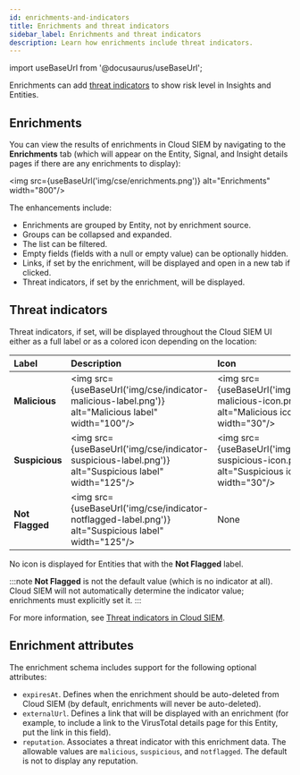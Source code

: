 ```yaml
---
id: enrichments-and-indicators
title: Enrichments and threat indicators
sidebar_label: Enrichments and threat indicators
description: Learn how enrichments include threat indicators.
---
```


import useBaseUrl from '@docusaurus/useBaseUrl';


 Enrichments can add [threat indicators](#threat-indicators) to show risk level in Insights and Entities. 

## Enrichments

You can view the results of enrichments in Cloud SIEM by navigating to the **Enrichments** tab (which will appear on the Entity, Signal, and Insight details pages if there are any enrichments to display):

<img src={useBaseUrl('img/cse/enrichments.png')} alt="Enrichments" width="800"/>

The enhancements include:
* Enrichments are grouped by Entity, not by enrichment source.
* Groups can be collapsed and expanded.
* The list can be filtered.
* Empty fields (fields with a null or empty value) can be optionally hidden.
* Links, if set by the enrichment, will be displayed and open in a new tab if clicked.
* Threat indicators, if set by the enrichment, will be displayed.

## Threat indicators

Threat indicators, if set, will be displayed throughout the Cloud SIEM UI either as a full label or as a colored icon depending on the location:

| Label | Description | Icon |
|:--|:--|:--|
| **Malicious** | <img src={useBaseUrl('img/cse/indicator-malicious-label.png')} alt="Malicious label" width="100"/> | <img src={useBaseUrl('img/cse/indicator-malicious-icon.png')} alt="Malicious icon" width="30"/> |
| **Suspicious** | <img src={useBaseUrl('img/cse/indicator-suspicious-label.png')} alt="Suspicious label" width="125"/> | <img src={useBaseUrl('img/cse/indicator-suspicious-icon.png')} alt="Suspicious icon" width="30"/> |
| **Not Flagged** | <img src={useBaseUrl('img/cse/indicator-notflagged-label.png')} alt="Suspicious label" width="125"/> | None |

No icon is displayed for Entities that with the **Not Flagged** label.

:::note
**Not Flagged** is not the default value (which is no indicator at all). Cloud SIEM will not automatically determine the indicator value; enrichments must explicitly set it.
:::

For more information, see [Threat indicators in Cloud SIEM](/docs/platform-services/threat-intelligence-indicators/#threat-indicators-in-cloud-siem).

## Enrichment attributes

The enrichment schema includes support for the following optional attributes:
* `expiresAt`. Defines when the enrichment should be auto-deleted from Cloud SIEM (by default, enrichments will never be auto-deleted).
* `externalUrl`. Defines a link that will be displayed with an enrichment (for example, to include a link to the VirusTotal details page for this Entity, put the link in this field).
* `reputation`. Associates a threat indicator with this enrichment data. The allowable values are `malicious`, `suspicious`, and `notflagged`. The default is not to display any reputation.